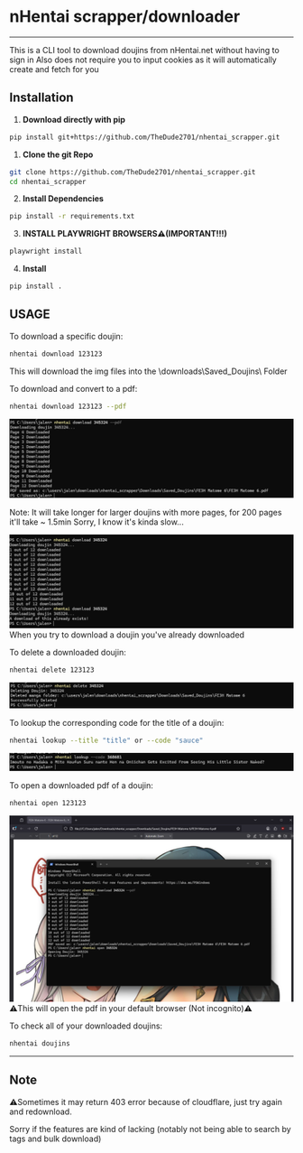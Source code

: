 # nHentai scrapper/downloader

---

This is a CLI tool to download doujins from nHentai.net without having to sign in 
Also does not require you to input cookies as it will automatically create and fetch for you



## Installation

1. **Download directly with pip**
```bash
pip install git+https://github.com/TheDude2701/nhentai_scrapper.git
```
1. **Clone the git Repo**
```bash
git clone https://github.com/TheDude2701/nhentai_scrapper.git
cd nhentai_scrapper
```
2. **Install Dependencies**
```bash
pip install -r requirements.txt
```
3. **INSTALL PLAYWRIGHT BROWSERS⚠️(IMPORTANT!!!)**
```bash
playwright install
```
4. **Install**
```bash
pip install .
```

## USAGE

To download a specific doujin:
```bash
nhentai download 123123 
```
This will download the img files into the \downloads\Saved_Doujins\ Folder

To download and convert to a pdf:
```bash
nhentai download 123123 --pdf
```
![Download](Images/download.png)

Note: It will take longer for larger doujins with more pages, for 200 pages it'll take ~ 1.5min
Sorry, I know it's kinda slow...

![Repeat Download](Images/repeatdownload.png)
When you try to download a doujin you've already downloaded

To delete a downloaded doujin:
```bash
nhentai delete 123123
```
![Delete Douijin](Images/delete.png)

To lookup the corresponding code for the title of a doujin:
```bash
nhentai lookup --title "title" or --code "sauce"
```
![lookup Douijin](Images/lookup-code.png)

To open a downloaded pdf of a doujin:
```bash
nhentai open 123123
```
![Open Douijin](Images/open.png)
    ⚠️This will open the pdf in your default browser (Not incognito)⚠️

To check all of your downloaded doujins:
```bash
nhentai doujins
```
---

## Note
⚠️Sometimes it may return 403 error because of cloudflare, just try again and redownload.

Sorry if the features are kind of lacking (notably not being able to search by tags and bulk download)




